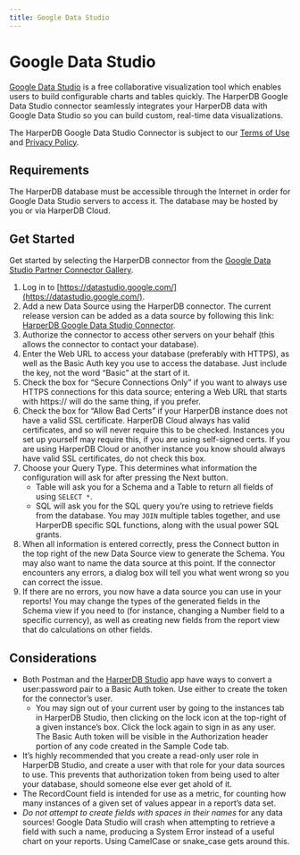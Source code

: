 ```yaml
---
title: Google Data Studio
---
```


# Google Data Studio

[Google Data Studio](https://datastudio.google.com/) is a free collaborative visualization tool which enables users to build configurable charts and tables quickly. The HarperDB Google Data Studio connector seamlessly integrates your HarperDB data with Google Data Studio so you can build custom, real-time data visualizations.

The HarperDB Google Data Studio Connector is subject to our [Terms of Use](https://harperdb.io/legal/harperdb-cloud-terms-of-service/) and [Privacy Policy](https://harperdb.io/legal/privacy-policy/).

## Requirements

The HarperDB database must be accessible through the Internet in order for Google Data Studio servers to access it. The database may be hosted by you or via HarperDB Cloud.

## Get Started

Get started by selecting the HarperDB connector from the [Google Data Studio Partner Connector Gallery](https://datastudio.google.com/u/0/datasources/create).

1. Log in to [https://datastudio.google.com/](https://datastudio.google.com/).
1. Add a new Data Source using the HarperDB connector. The current release version can be added as a data source by following this link: [HarperDB Google Data Studio Connector](https://datastudio.google.com/datasources/create?connectorId=AKfycbxBKgF8FI5R42WVxO-QCOq7dmUys0HJrUJMkBQRoGnCasY60\_VJeO3BhHJPvdd20-S76g).
1. Authorize the connector to access other servers on your behalf (this allows the connector to contact your database).
1. Enter the Web URL to access your database (preferably with HTTPS), as well as the Basic Auth key you use to access the database. Just include the key, not the word “Basic” at the start of it.
1. Check the box for “Secure Connections Only” if you want to always use HTTPS connections for this data source; entering a Web URL that starts with https:// will do the same thing, if you prefer.
1. Check the box for “Allow Bad Certs” if your HarperDB instance does not have a valid SSL certificate. HarperDB Cloud always has valid certificates, and so will never require this to be checked. Instances you set up yourself may require this, if you are using self-signed certs. If you are using HarperDB Cloud or another instance you know should always have valid SSL certificates, do not check this box.
1. Choose your Query Type. This determines what information the configuration will ask for after pressing the Next button.
   * Table will ask you for a Schema and a Table to return all fields of using `SELECT *`.
   * SQL will ask you for the SQL query you’re using to retrieve fields from the database. You may `JOIN` multiple tables together, and use HarperDB specific SQL functions, along with the usual power SQL grants.
1. When all information is entered correctly, press the Connect button in the top right of the new Data Source view to generate the Schema. You may also want to name the data source at this point. If the connector encounters any errors, a dialog box will tell you what went wrong so you can correct the issue.
1. If there are no errors, you now have a data source you can use in your reports! You may change the types of the generated fields in the Schema view if you need to (for instance, changing a Number field to a specific currency), as well as creating new fields from the report view that do calculations on other fields.

## Considerations

* Both Postman and the [HarperDB Studio](../harperdb-studio/) app have ways to convert a user:password pair to a Basic Auth token. Use either to create the token for the connector’s user.
  * You may sign out of your current user by going to the instances tab in HarperDB Studio, then clicking on the lock icon at the top-right of a given instance’s box. Click the lock again to sign in as any user. The Basic Auth token will be visible in the Authorization header portion of any code created in the Sample Code tab.
* It’s highly recommended that you create a read-only user role in HarperDB Studio, and create a user with that role for your data sources to use. This prevents that authorization token from being used to alter your database, should someone else ever get ahold of it.
* The RecordCount field is intended for use as a metric, for counting how many instances of a given set of values appear in a report’s data set.
* _Do not attempt to create fields with spaces in their names_ for any data sources! Google Data Studio will crash when attempting to retrieve a field with such a name, producing a System Error instead of a useful chart on your reports. Using CamelCase or snake\_case gets around this.

